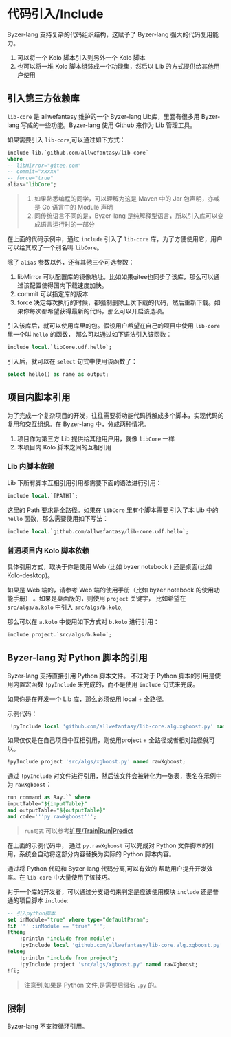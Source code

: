 # 代码引入/Include

Byzer-lang 支持复杂的代码组织结构，这赋予了 Byzer-lang 强大的代码复用能力。

1. 可以将一个 Kolo 脚本引入到另外一个 Kolo 脚本
2. 也可以将一堆 Kolo 脚本组装成一个功能集，然后以 Lib 的方式提供给其他用户使用

## 引入第三方依赖库

`lib-core` 是 allwefantasy 维护的一个 Byzer-lang Lib库，里面有很多用 Byzer-lang 写成的一些功能。Byzer-lang 使用 Github 来作为 Lib 管理工具。

如果需要引入 `lib-core`,可以通过如下方式：

```sql
include lib.`github.com/allwefantasy/lib-core`
where 
-- libMirror="gitee.com"
-- commit="xxxxx"
-- force="true"
alias="libCore";
```

> 1. 如果熟悉编程的同学，可以理解为这是 Maven 中的 Jar 包声明，亦或是 Go 语言中的 Module 声明
> 2. 同传统语言不同的是，Byzer-lang 是纯解释型语言，所以引入库可以变成语言运行时的一部分

在上面的代码示例中，通过 `include` 引入了 `lib-core` 库，为了方便使用它，用户可以给其取了一个别名叫 `libCore`。

除了 `alias` 参数以外，还有其他三个可选参数：

1. libMirror  可以配置库的镜像地址。比如如果gitee也同步了该库，那么可以通过该配置使得国内下载速度加快。
2. commit 可以指定库的版本
3. force 决定每次执行的时候，都强制删除上次下载的代码，然后重新下载。如果你每次都希望获得最新的代码，那么可以开启该选项。

引入该库后，就可以使用库里的包。假设用户希望在自己的项目中使用 `lib-core` 里一个叫 `hello` 的函数，
那么可以通过如下语法引入该函数：

```sql
include local.`libCore.udf.hello`;
```

引入后，就可以在 `select` 句式中使用该函数了：


```sql
select hello() as name as output;
```

## 项目内脚本引用

为了完成一个复杂项目的开发，往往需要将功能代码拆解成多个脚本，实现代码的复用和交互组织。在 Byzer-lang 中，分成两种情况。

1. 项目作为第三方 Lib 提供给其他用户用，就像 `libCore` 一样
2. 本项目内 Kolo 脚本之间的互相引用

### Lib 内脚本依赖

Lib 下所有脚本互相引用引用都需要下面的语法进行引用： 

```sql
include local.`[PATH]`; 
```

这里的 Path 要求是全路径。如果在 `libCore` 里有个脚本需要
引入了本 Lib 中的 `hello` 函数，那么需要使用如下写法：

```sql
include local.`github.com/allwefantasy/lib-core.udf.hello`;
```

### 普通项目内 Kolo 脚本依赖

具体引用方式，取决于你是使用 Web (比如 byzer notebook ) 还是桌面(比如 Kolo-desktop)。

如果是 Web 端的，请参考 Web 端的使用手册（比如 byzer notebook 的使用功能手册） 。如果是桌面版的，则使用 `project` 关键字，
比如希望在 `src/algs/a.kolo` 中引入 `src/algs/b.kolo`,

那么可以在 `a.kolo` 中使用如下方式对 `b.kolo` 进行引用：

```sql
include project.`src/algs/b.kolo`;
```


## Byzer-lang 对 Python 脚本的引用

Byzer-lang 支持直接引用 Python 脚本文件。 不过对于 Python 脚本的引用是使用内置宏函数 `!pyInclude` 来完成的，而不是使用
`include` 句式来完成。

如果你是在开发一个 Lib 库，那么必须使用 local + 全路径。

示例代码：

```sql
 !pyInclude local 'github.com/allwefantasy/lib-core.alg.xgboost.py' named rawXgboost;
```

如果仅仅是在自己项目中互相引用，则使用project + 全路径或者相对路径就可以。

```sql
!pyInclude project 'src/algs/xgboost.py' named rawXgboost;
```

通过 `!pyInclude` 对文件进行引用，然后该文件会被转化为一张表，表名在示例中为 `rawXgboost`：

```sql
run command as Ray.`` where 
inputTable="${inputTable}"
and outputTable="${outputTable}"
and code='''py.rawXgboost''';
```

> `run句式` 可以参考[扩展/Train|Run|Predict](/byzer-lang/zh-cn/grammar/et_statement.md)

在上面的示例代码中， 通过 `py.rawXgboost` 可以完成对 Python 文件脚本的引用，系统会自动将这部分内容替换为实际的
Python 脚本内容。

通过将 Python 代码和 Byzer-lang 代码分离,可以有效的
帮助用户提升开发效率。在 `lib-core` 中大量使用了该技巧。

对于一个库的开发者，可以通过分支语句来判定是应该使用模块 `include` 还是普通的项目脚本 `include`:

```sql
-- 引入python脚本
set inModule="true" where type="defaultParam";
!if ''' :inModule == "true" ''';
!then;
    !println "include from module";
    !pyInclude local 'github.com/allwefantasy/lib-core.alg.xgboost.py' named rawXgboost;
!else;
    !println "include from project";
    !pyInclude project 'src/algs/xgboost.py' named rawXgboost;
!fi;    
```



> 注意到,如果是 Python 文件,是需要后缀名 `.py` 的。

## 限制

Byzer-lang 不支持循环引用。



